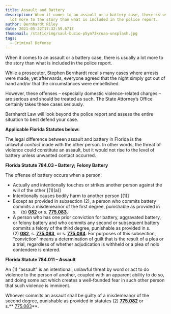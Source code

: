 ```yaml
---
title: Assault and Battery
description: When it comes to an assault or a battery case, there is usually a
  lot more to the story than what is included in the police report.
author: Bernhardt Riley
date: 2021-05-22T17:32:59.671Z
thumbnail: /static/img/saul-bucio-p5yn73kruaa-unsplash.jpg
tags:
  - Criminal Defense
---
```

When it comes to an assault or a battery case, there is usually a lot more to the story than what is included in the police report.

While a prosecutor, Stephen Bernhardt recalls many cases where arrests were made, yet afterwards, everyone agreed that the night simply got out of hand and/or that the circumstances were embellished.

However, these offenses – especially domestic violence-related charges – are serious and should be treated as such. The State Attorney’s Office certainly takes these cases seriously.

Bernhardt Law will look beyond the police report and assess the entire situation to best defend your case.

**Applicable Florida Statutes below:**

The legal difference between assault and battery in Florida is the unlawful *contact* made with the other person. In other words, the threat of violence could constitute an assault, but it would not rise to the level of battery unless unwanted contact occurred.

**Florida Statute 784.03 – Battery; Felony Battery** 

The offense of battery occurs when a person:

* Actually and intentionally touches or strikes another person against the will of the other \[(1)(a)]
* Intentionally causes bodily harm to another person \[(1)]
* Except as provided in subsection (2), a person who commits battery commits a misdemeanor of the first degree, punishable as provided in s. (b) **[082](http://www.leg.state.fl.us/statutes/index.cfm?App_mode=Display_Statute&Search_String=&URL=0700-0799/0775/Sections/0775.082.html)** or s. **[775.083](http://www.leg.state.fl.us/statutes/index.cfm?App_mode=Display_Statute&Search_String=&URL=0700-0799/0775/Sections/0775.083.html).**
* A person who has one prior conviction for battery, aggravated battery, or felony battery and who commits any second or subsequent battery commits a felony of the third degree, punishable as provided in s. (2) **[082](http://www.leg.state.fl.us/statutes/index.cfm?App_mode=Display_Statute&Search_String=&URL=0700-0799/0775/Sections/0775.082.html)**, s. **[775.083](http://www.leg.state.fl.us/statutes/index.cfm?App_mode=Display_Statute&Search_String=&URL=0700-0799/0775/Sections/0775.083.html)**, or s. **[775.084](http://www.leg.state.fl.us/statutes/index.cfm?App_mode=Display_Statute&Search_String=&URL=0700-0799/0775/Sections/0775.084.html)**. For purposes of this subsection, “conviction” means a determination of guilt that is the result of a plea or a trial, regardless of whether adjudication is withheld or a plea of nolo contendere is entered.

**Florida Statute 784.011 – Assault**

An (1) “assault” is an intentional, unlawful threat by word or act to do violence to the person of another, coupled with an apparent ability to do so, and doing some act which creates a well-founded fear in such other person that such violence is imminent.

Whoever commits an assault shall be guilty of a misdemeanor of the second degree, punishable as provided in statutes (2) **[775.082](http://www.leg.state.fl.us/Statutes/index.cfm?App_mode=Display_Statute&Search_String=&URL=0700-0799/0775/Sections/0775.082.html)** or s.** [775.083](http://www.leg.state.fl.us/Statutes/index.cfm?App_mode=Display_Statute&Search_String=&URL=0700-0799/0775/Sections/0775.083.html)**.